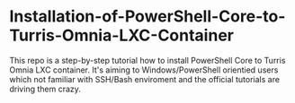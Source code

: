 # Installation-of-PowerShell-Core-to-Turris-Omnia-LXC-Container
This repo is a step-by-step tutorial how to install PowerShell Core to Turris Omnia LXC container. It's aiming to Windows/PowerShell orientied users which not familiar with SSH/Bash enviroment and the official tutorials are driving them crazy.
